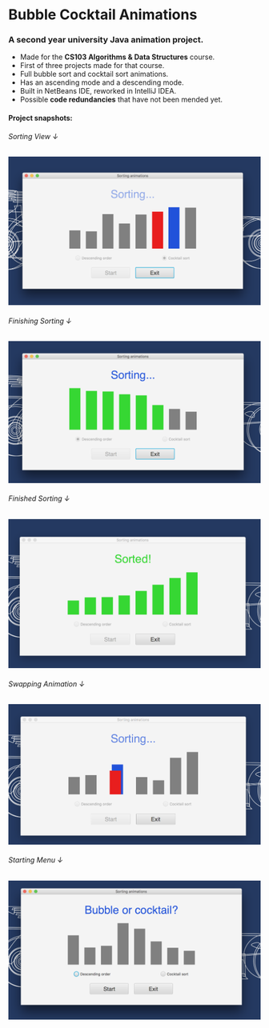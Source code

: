 # Bubble Cocktail Animations
<h3>A second year university Java animation project.</h3>
<ul>
  <li>Made for the <b>CS103 Algorithms & Data Structures</b> course.</li>
  <li>First of three projects made for that course.</li>
  <li>Full bubble sort and cocktail sort animations.</li>
  <li>Has an ascending mode and a descending mode.</li>
  <li>Built in NetBeans IDE, reworked in IntelliJ IDEA.</li>
  <li>Possible <b>code redundancies</b> that have not been mended yet.</li>
</ul>

#### Project snapshots:
<h6>Sorting View &darr;</h6>
<kbd><img src="snapshots/view-1.png" alt="View 1"></kbd>
<h6>Finishing Sorting &darr;</h6>
<kbd><img src="snapshots/view-2.png" alt="View 2"></kbd>
<h6>Finished Sorting &darr;</h6>
<kbd><img src="snapshots/view-3.png" alt="View 3"></kbd>
<h6>Swapping Animation &darr;</h6>
<kbd><img src="snapshots/view-4.png" alt="View 4"></kbd>
<h6>Starting Menu &darr;</h6>
<kbd><img src="snapshots/view-5.png" alt="View 5"></kbd>



